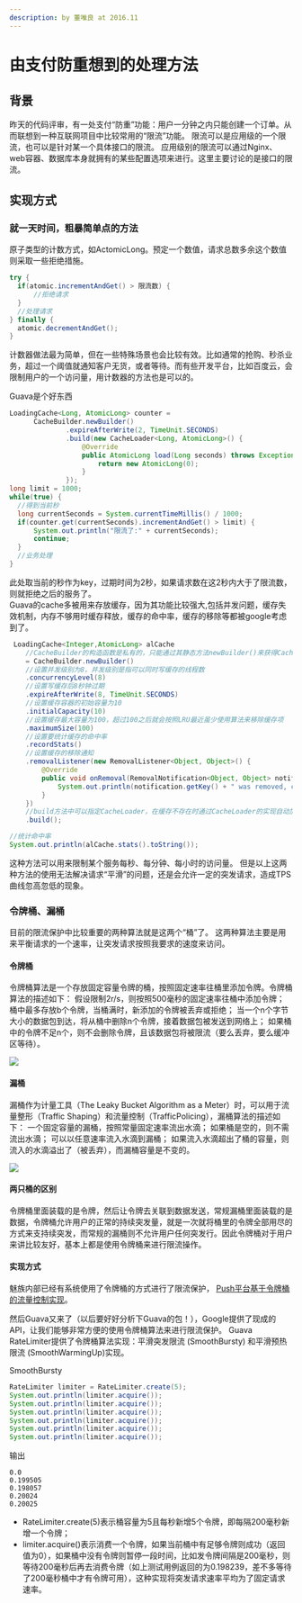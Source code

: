 ```yaml
---
description: by 董唯良 at 2016.11
---
```


# 由支付防重想到的处理方法

## 背景

昨天的代码评审，有一处支付“防重”功能：用户一分钟之内只能创建一个订单。从而联想到一种互联网项目中比较常用的“限流”功能。 限流可以是应用级的一个限流，也可以是针对某一个具体接口的限流。 应用级别的限流可以通过Nginx、web容器、数据库本身就拥有的某些配置选项来进行。这里主要讨论的是接口的限流。

## 实现方式

### 就一天时间，粗暴简单点的方法

原子类型的计数方式，如ActomicLong。预定一个数值，请求总数多余这个数值则采取一些拒绝措施。

```java
try {
  if(atomic.incrementAndGet() > 限流数) {
      //拒绝请求
  }
  //处理请求
} finally {
  atomic.decrementAndGet();
}
```

计数器做法最为简单，但在一些特殊场景也会比较有效。比如通常的抢购、秒杀业务，超过一个阈值就通知客户无货，或者等待。而有些开发平台，比如百度云，会限制用户的一个访问量，用计数器的方法也是可以的。

Guava是个好东西

```java
LoadingCache<Long, AtomicLong> counter =
      CacheBuilder.newBuilder()
              .expireAfterWrite(2, TimeUnit.SECONDS)
              .build(new CacheLoader<Long, AtomicLong>() {
                  @Override
                  public AtomicLong load(Long seconds) throws Exception {
                      return new AtomicLong(0);
                  }
              });
long limit = 1000;
while(true) {
  //得到当前秒
  long currentSeconds = System.currentTimeMillis() / 1000;
  if(counter.get(currentSeconds).incrementAndGet() > limit) {
      System.out.println("限流了:" + currentSeconds);
      continue;
  }
  //业务处理
}
```

此处取当前的秒作为key，过期时间为2秒，如果请求数在这2秒内大于了限流数，则就拒绝之后的服务了。  
Guava的cache多被用来存放缓存，因为其功能比较强大,包括并发问题，缓存失效机制，内存不够用时缓存释放，缓存的命中率，缓存的移除等都被google考虑到了。

```java
 LoadingCache<Integer,AtomicLong> alCache
    //CacheBuilder的构造函数是私有的，只能通过其静态方法newBuilder()来获得CacheBuilder的实例
    = CacheBuilder.newBuilder()
    //设置并发级别为8，并发级别是指可以同时写缓存的线程数
    .concurrencyLevel(8)
    //设置写缓存后8秒钟过期
    .expireAfterWrite(8, TimeUnit.SECONDS)
    //设置缓存容器的初始容量为10
    .initialCapacity(10)
    //设置缓存最大容量为100，超过100之后就会按照LRU最近虽少使用算法来移除缓存项
    .maximumSize(100)
    //设置要统计缓存的命中率
    .recordStats()
    //设置缓存的移除通知
    .removalListener(new RemovalListener<Object, Object>() {
        @Override
        public void onRemoval(RemovalNotification<Object, Object> notification) {
            System.out.println(notification.getKey() + " was removed, cause is " + notification.getCause());
        }
    })
    //build方法中可以指定CacheLoader，在缓存不存在时通过CacheLoader的实现自动加载缓存
    .build();

//统计命中率
System.out.println(alCache.stats().toString());
```

这种方法可以用来限制某个服务每秒、每分钟、每小时的访问量。 但是以上这两种方法的使用无法解决请求“平滑”的问题，还是会允许一定的突发请求，造成TPS曲线忽高忽低的现象。

### 令牌桶、漏桶

目前的限流保护中比较重要的两种算法就是这两个“桶”了。 这两种算法主要是用来平衡请求的一个速率，让突发请求按照我要求的速度来访问。

#### 令牌桶

令牌桶算法是一个存放固定容量令牌的桶，按照固定速率往桶里添加令牌。令牌桶算法的描述如下： 假设限制2r/s，则按照500毫秒的固定速率往桶中添加令牌； 桶中最多存放b个令牌，当桶满时，新添加的令牌被丢弃或拒绝； 当一个n个字节大小的数据包到达，将从桶中删除n个令牌，接着数据包被发送到网络上； 如果桶中的令牌不足n个，则不会删除令牌，且该数据包将被限流（要么丢弃，要么缓冲区等待）。

![](../.gitbook/assets/lingpai.png)

#### 漏桶

漏桶作为计量工具（The Leaky Bucket Algorithm as a Meter）时，可以用于流量整形（Traffic Shaping）和流量控制（TrafficPolicing），漏桶算法的描述如下： 一个固定容量的漏桶，按照常量固定速率流出水滴； 如果桶是空的，则不需流出水滴； 可以以任意速率流入水滴到漏桶； 如果流入水滴超出了桶的容量，则流入的水滴溢出了（被丢弃），而漏桶容量是不变的。

![](../.gitbook/assets/loutong.jpg)

#### 两只桶的区别

令牌桶里面装载的是令牌，然后让令牌去关联到数据发送，常规漏桶里面装载的是数据，令牌桶允许用户的正常的持续突发量，就是一次就将桶里的令牌全部用尽的方式来支持续突发，而常规的漏桶则不允许用户任何突发行。因此令牌桶对于用户来讲比较友好，基本上都是使用令牌桶来进行限流操作。

#### 实现方式

魅族内部已经有系统使用了令牌桶的方式进行了限流保护， [Push平台基于令牌桶的流量控制实现](http://wiki.meizu.com/index.php?title=Push平台基于令牌桶的流量控制实现)。

然后Guava又来了（以后要好好分析下Guava的包！），Google提供了现成的API，让我们能够非常方便的使用令牌桶算法来进行限流保护。 Guava RateLimiter提供了令牌桶算法实现：平滑突发限流 \(SmoothBursty\) 和平滑预热限流 \(SmoothWarmingUp\)实现。

SmoothBursty

```java
RateLimiter limiter = RateLimiter.create(5);
System.out.println(limiter.acquire());
System.out.println(limiter.acquire());
System.out.println(limiter.acquire());
System.out.println(limiter.acquire());
System.out.println(limiter.acquire());
System.out.println(limiter.acquire());
```

输出

```text
0.0
0.199505
0.198057
0.20024
0.20025
```

* RateLimiter.create\(5\)表示桶容量为5且每秒新增5个令牌，即每隔200毫秒新增一个令牌；
* limiter.acquire\(\)表示消费一个令牌，如果当前桶中有足够令牌则成功（返回值为0），如果桶中没有令牌则暂停一段时间，比如发令牌间隔是200毫秒，则等待200毫秒后再去消费令牌（如上测试用例返回的为0.198239，差不多等待了200毫秒桶中才有令牌可用），这种实现将突发请求速率平均为了固定请求速率。

